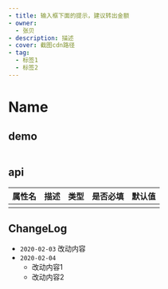 ```yaml
---
- title: 输入框下面的提示，建议转出金额
- owner:
  - 张贝
- description: 描述
- cover: 截图cdn路径
- tag:
  - 标签1
  - 标签2
---
```


# Name
## demo
```jsx
```
## api
| 属性名  | 描述                 | 类型                                                  | 是否必填 | 默认值               |
| ------ | ------------------- | ---------------------------------------------------- | ------- | ------------------- |
|        |                     |                                                      |         |                     |

## ChangeLog
- `2020-02-03` 改动内容
- `2020-02-04`
  - 改动内容1
  - 改动内容2